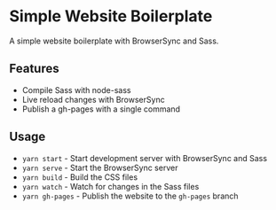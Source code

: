 Simple Website Boilerplate
==========================

A simple website boilerplate with BrowserSync and Sass.

## Features

* Compile Sass with node-sass
* Live reload changes with BrowserSync
* Publish a gh-pages with a single command

## Usage

* `yarn start` - Start development server with BrowserSync and Sass
* `yarn serve` - Start the BrowserSync server
* `yarn build` - Build the CSS files
* `yarn watch` - Watch for changes in the Sass files
* `yarn gh-pages` - Publish the website to the `gh-pages` branch
